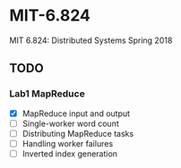 # MIT-6.824

MIT 6.824: Distributed Systems Spring 2018

## TODO

### Lab1 MapReduce
- [X] MapReduce input and output
- [ ] Single-worker word count
- [ ] Distributing MapReduce tasks
- [ ] Handling worker failures
- [ ] Inverted index generation
